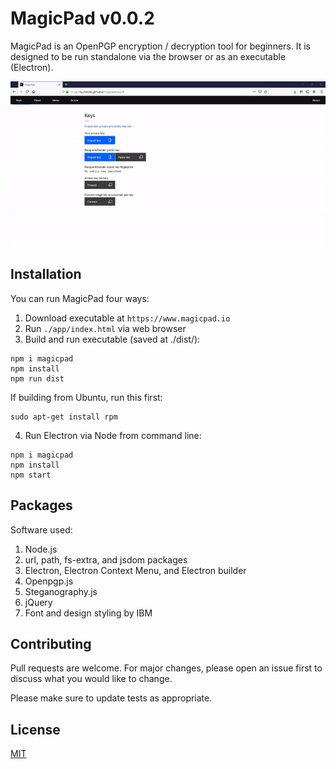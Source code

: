 # MagicPad v0.0.2

MagicPad is an OpenPGP encryption / decryption tool for beginners. It is designed to be run standalone via the browser or as an executable (Electron).

![](demo.gif)

## Installation

You can run MagicPad four ways:
1. Download executable at `https://www.magicpad.io`
2. Run `./app/index.html` via web browser
3. Build and run executable (saved at ./dist/):
```
npm i magicpad
npm install
npm run dist
```
If building from Ubuntu, run this first:
```
sudo apt-get install rpm
```
4. Run Electron via Node from command line:
```
npm i magicpad
npm install
npm start
```

## Packages

Software used:
1. Node.js
2. url, path, fs-extra, and jsdom packages
3. Electron, Electron Context Menu, and Electron builder
4. Openpgp.js
5. Steganography.js
6. jQuery
7. Font and design styling by IBM

## Contributing

Pull requests are welcome. For major changes, please open an issue first to discuss what you would like to change.

Please make sure to update tests as appropriate.

## License
[MIT](https://choosealicense.com/licenses/mit/)
